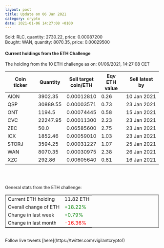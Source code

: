 ```yaml
---
layout: post
title: Update on 06 Jan 2021
category: crypto
date: 2021-01-06 14:27:08 +0100
---
```

<!-- Global site tag (gtag.js) - Google Analytics -->
<script async src="https://www.googletagmanager.com/gtag/js?id=UA-103831149-5"></script>
<script>
  window.dataLayer = window.dataLayer || [];
  function gtag(){dataLayer.push(arguments);}
  gtag('js', new Date());

  gtag('config', 'UA-103831149-5');
</script>
Sold: RLC, quantity:      2730.22, price:   0.00087200<br>Bought: WAN, quantity:      8070.35, price:   0.00029500<br>

#### Current holdings from the ETH Challenge

The holding from the 10 ETH challenge as on: 01/06/2021, 14:27:08 CET

|Coin ticker|Quantity|Sell target<br>coin/ETH|Eqv ETH<br>value|Sell latest by|
|-----------|--------|-----------|-----------|--------------|
AION|3902.35|  0.00012810|0.26|10 Jan 2021|
QSP|30889.55|  0.00003571|0.73|23 Jan 2021|
ONT|1194.5|  0.00074445|0.58|15 Jan 2021|
CVC|22247.95|  0.00011300|2.23|23 Jan 2021|
ZEC|50.0|  0.06585600|2.75|23 Jan 2021|
ICX|1852.46|  0.00059010|1.03|23 Jan 2021|
STORJ|3594.25|  0.00031227|1.07|25 Jan 2021|
WAN|8070.35|  0.00030975|2.38|26 Jan 2021|
XZC|292.86|  0.00605640|0.81|16 Jan 2021|

<br>
<br>
<br>
General stats from the ETH challenge:

<table style="border:1px solid black;margin-left:auto;margin-right:auto;">
	<tbody>
	<tr>
		<td>Current ETH holding</td>
		<td>     11.82 ETH</td>
	</tr>
	<tr>
		<td>Overall change of ETH</td>
		<td><font color="green">+18.22%</font></td>
	</tr>
	<tr>
		<td>Change in last week</td>
		<td><font color="green">+0.79%</font></td>
	</tr>
	<tr>
		<td>Change in last month</td>
		<td><font color="red">-16.36%</font></td>
	</tr>
	</tbody>
</table>

<br>
Follow live tweets [here](https://twitter.com/vigilantcrypto1)
<br>
<br>